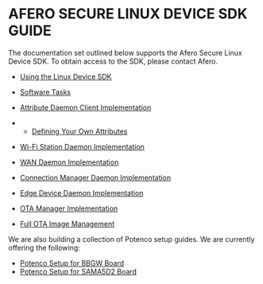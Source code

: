 # AFERO SECURE LINUX DEVICE SDK GUIDE

The documentation set outlined below supports the Afero Secure Linux Device SDK. To obtain access to the SDK, please contact Afero.

- [Using the Linux Device SDK](/LinuxSDK-Overview)

- [Software Tasks](/LinuxSDK-SWTasks)

- [Attribute Daemon Client Implementation](/LinuxSDK-AttrDaemon)

- - [Defining Your Own Attributes](/LinuxSDK-DefineAttrs)

- [Wi-Fi Station Daemon Implementation](/LinuxSDK-WiFiStDaemon)

- [WAN Daemon Implementation](/LinuxSDK-WANDaemon)

- [Connection Manager Daemon Implementation](/LinuxSDK-ConnMgrDaemon)

- [Edge Device Daemon Implementation](/LinuxSDK-EdgeDaemon)

- [OTA Manager Implementation](/LinuxSDK-OTAManager)

- [Full OTA Image Management](/LinuxSDK-FullImageUpdate)

We are also building a collection of Potenco setup guides. We are currently offering the following:

- [Potenco Setup for BBGW Board](/LinuxSDK-PotencoBBGW)
- [Potenco Setup for SAMA5D2 Board](/LinuxSDK-PotencoSAMA5D2)